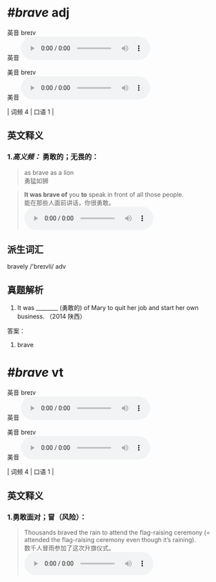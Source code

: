 # ***\#brave*** adj
英音 breɪv  
英音
<audio src="./media/brave-B.aac" controls="controls"></audio>

美音 breɪv  
美音
<audio src="./media/brave.aac" controls="controls"></audio>



| 词频 4 | 口语 1 |  

英文释义
---
### 1.*高义频：* **勇敢的；无畏的：**  

 > as brave as a lion  
 > 勇猛如狮    

 > **It was brave of** you **to** speak in front of all those people.   
 > 能在那些人面前讲话，你很勇敢。    
<audio src="./media/1-brave.aac" controls="controls"></audio>


派生词汇
---
bravely   /'breɪvli/ adv   

真题解析
---
1. It was ________ (勇敢的) of Mary to quit her job and start her own business.  （2014 陕西）  

答案：
1. brave  

# ***\#brave*** vt
英音 breɪv  
英音
<audio src="./media/brave-B.aac" controls="controls"></audio>

美音 breɪv  
美音
<audio src="./media/brave.aac" controls="controls"></audio>



| 词频 4 | 口语 1 |  

英文释义
---
### 1.**勇敢面对；冒（风险）：**  

 > Thousands braved the rain to attend the flag-raising ceremony (= attended the flag-raising ceremony even though it’s raining).  
 > 数千人冒雨参加了这次升旗仪式。    
<audio src="./media/Brave-101_AAC.aac" controls="controls"></audio>


